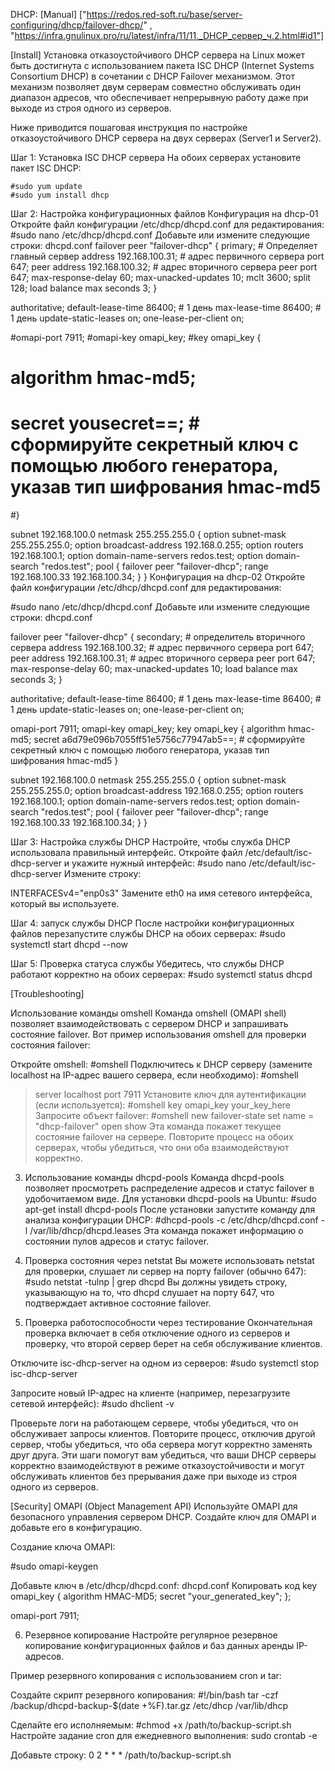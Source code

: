 DHCP: 
[Manual] 
["https://redos.red-soft.ru/base/server-configuring/dhcp/failover-dhcp/" , "https://infra.gnulinux.pro/ru/latest/infra/11/11._DHCP_сервер_ч.2.html#id1"]
	
[Install]
Установка отказоустойчивого DHCP сервера на Linux может быть достигнута с использованием пакета ISC DHCP (Internet Systems Consortium DHCP) в сочетании с DHCP Failover механизмом. Этот механизм позволяет двум серверам совместно обслуживать один диапазон адресов, что обеспечивает непрерывную работу даже при выходе из строя одного из серверов.

Ниже приводится пошаговая инструкция по настройке отказоустойчивого DHCP сервера на двух серверах (Server1 и Server2).

Шаг 1: Установка ISC DHCP сервера
На обоих серверах установите пакет ISC DHCP:
```console
#sudo yum update
#sudo yum install dhcp
```

Шаг 2: Настройка конфигурационных файлов
Конфигурация на dhcp-01
Откройте файл конфигурации /etc/dhcp/dhcpd.conf для редактирования:
#sudo nano /etc/dhcp/dhcpd.conf
Добавьте или измените следующие строки:
dhcpd.conf
failover peer "failover-dhcp" {
  primary; # Определяет главный сервер 
  address 192.168.100.31; # адрес первичного сервера
  port 647;
  peer address 192.168.100.32; # адрес вторичного сервера
  peer port 647;
  max-response-delay 60;
  max-unacked-updates 10;
  mclt 3600;
  split 128;
  load balance max seconds 3;
}

authoritative;
default-lease-time 86400; # 1 день 
max-lease-time 86400; # 1 день 
update-static-leases on;
one-lease-per-client on;

#omapi-port 7911;
#omapi-key omapi_key;
#key omapi_key {
#     algorithm hmac-md5;
#     secret yousecret==; # сформируйте секретный ключ с помощью любого генератора, указав тип шифрования hmac-md5
#}

subnet 192.168.100.0 netmask 255.255.255.0 {
  option subnet-mask 255.255.255.0;
  option broadcast-address 192.168.0.255;
  option routers 192.168.100.1;
  option domain-name-servers redos.test;
  option domain-search "redos.test";
  pool {
    failover peer "failover-dhcp";
    range 192.168.100.33 192.168.100.34;
  }
}
Конфигурация на dhcp-02
Откройте файл конфигурации /etc/dhcp/dhcpd.conf для редактирования:

#sudo nano /etc/dhcp/dhcpd.conf
Добавьте или измените следующие строки:
dhcpd.conf

failover peer "failover-dhcp" {
  secondary; # определитель вторичного сервера
  address 192.168.100.32; # адрес первичного сервера
  port 647;
  peer address 192.168.100.31; # адрес вторичного сервера
  peer port 647;
  max-response-delay 60;
  max-unacked-updates 10;
  load balance max seconds 3;
}

authoritative;
default-lease-time 86400; # 1 день 
max-lease-time 86400; # 1 день 
update-static-leases on;
one-lease-per-client on;

omapi-port 7911;
omapi-key omapi_key;
key omapi_key {
     algorithm hmac-md5;
     secret a6d79e096b7055ff51e5756c77947ab5==; # сформируйте секретный ключ с помощью любого генератора, указав тип шифрования hmac-md5
}

subnet 192.168.100.0 netmask 255.255.255.0 {
  option subnet-mask 255.255.255.0;
  option broadcast-address 192.168.0.255;
  option routers 192.168.100.1;
  option domain-name-servers redos.test;
  option domain-search "redos.test";
  pool {
    failover peer "failover-dhcp";
    range 192.168.100.33 192.168.100.34;
  }
}

Шаг 3: Настройка службы DHCP
Настройте, чтобы служба DHCP использовала правильный интерфейс. Откройте файл /etc/default/isc-dhcp-server и укажите нужный интерфейс:
#sudo nano /etc/default/isc-dhcp-server
Измените строку:

INTERFACESv4="enp0s3"
Замените eth0 на имя сетевого интерфейса, который вы используете.

Шаг 4: запуск службы DHCP
После настройки конфигурационных файлов перезапустите службы DHCP на обоих серверах:
#sudo  systemctl start dhcpd --now

Шаг 5: Проверка статуса службы
Убедитесь, что службы DHCP работают корректно на обоих серверах:
#sudo systemctl status dhcpd

[Troubleshooting]

Использование команды omshell
Команда omshell (OMAPI shell) позволяет взаимодействовать с сервером DHCP и запрашивать состояние failover. Вот пример использования omshell для проверки состояния failover:

Откройте omshell:
#omshell
Подключитесь к DHCP серверу (замените localhost на IP-адрес вашего сервера, если необходимо):
#omshell
> server localhost
> port 7911
Установите ключ для аутентификации (если используется):
#omshell
> key omapi_key your_key_here
Запросите объект failover:
#omshell
> new failover-state
> set name = "dhcp-failover"
> open
> show
Эта команда покажет текущее состояние failover на сервере. Повторите процесс на обоих серверах, чтобы убедиться, что они оба взаимодействуют корректно.

3. Использование команды dhcpd-pools
Команда dhcpd-pools позволяет просмотреть распределение адресов и статус failover в удобочитаемом виде. Для установки dhcpd-pools на Ubuntu:
#sudo apt-get install dhcpd-pools
После установки запустите команду для анализа конфигурации DHCP:
#dhcpd-pools -c /etc/dhcp/dhcpd.conf -l /var/lib/dhcp/dhcpd.leases
Эта команда покажет информацию о состоянии пулов адресов и статус failover.

4. Проверка состояния через netstat
Вы можете использовать netstat для проверки, слушает ли сервер на порту failover (обычно 647):
#sudo netstat -tulnp | grep dhcpd
Вы должны увидеть строку, указывающую на то, что dhcpd слушает на порту 647, что подтверждает активное состояние failover.

5. Проверка работоспособности через тестирование
Окончательная проверка включает в себя отключение одного из серверов и проверку, что второй сервер берет на себя обслуживание клиентов.

Отключите isc-dhcp-server на одном из серверов:
#sudo systemctl stop isc-dhcp-server

Запросите новый IP-адрес на клиенте (например, перезагрузите сетевой интерфейс):
#sudo dhclient -v

Проверьте логи на работающем сервере, чтобы убедиться, что он обслуживает запросы клиентов.
Повторите процесс, отключив другой сервер, чтобы убедиться, что оба сервера могут корректно заменять друг друга.
Эти шаги помогут вам убедиться, что ваши DHCP серверы корректно взаимодействуют в режиме отказоустойчивости и могут обслуживать клиентов без прерывания даже при выходе из строя одного из серверов.



[Security]
OMAPI (Object Management API)
Используйте OMAPI для безопасного управления сервером DHCP. Создайте ключ для OMAPI и добавьте его в конфигурацию.

Создание ключа OMAPI:

#sudo omapi-keygen

Добавьте ключ в /etc/dhcp/dhcpd.conf:
dhcpd.conf
Копировать код
key omapi_key {
    algorithm HMAC-MD5;
    secret "your_generated_key";
};

omapi-port 7911;


6. Резервное копирование
Настройте регулярное резервное копирование конфигурационных файлов и баз данных аренды IP-адресов.

Пример резервного копирования с использованием cron и tar:

Создайте скрипт резервного копирования:
#!/bin/bash
tar -czf /backup/dhcpd-backup-$(date +\%F).tar.gz /etc/dhcp /var/lib/dhcp

Сделайте его исполняемым:
#chmod +x /path/to/backup-script.sh
Настройте задание cron для ежедневного выполнения:
sudo crontab -e

Добавьте строку:
0 2 * * * /path/to/backup-script.sh

